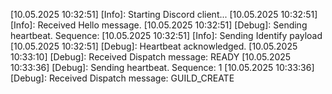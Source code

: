 [10.05.2025 10:32:51] [Info]: Starting Discord client...
[10.05.2025 10:32:51] [Info]: Received Hello message.
[10.05.2025 10:32:51] [Debug]: Sending heartbeat. Sequence: 
[10.05.2025 10:32:51] [Info]: Sending Identify payload
[10.05.2025 10:32:51] [Debug]: Heartbeat acknowledged.
[10.05.2025 10:33:10] [Debug]: Received Dispatch message: READY
[10.05.2025 10:33:36] [Debug]: Sending heartbeat. Sequence: 1
[10.05.2025 10:33:36] [Debug]: Received Dispatch message: GUILD_CREATE
